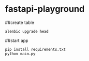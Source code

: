 # fastapi-playground

##create table 
```
alembic upgrade head
```
##start app
```
pip install requirements.txt
python main.py
```
